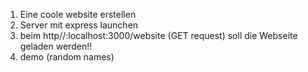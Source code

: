 1. Eine coole website erstellen
2. Server mit express launchen
3. beim http//:localhost:3000/website (GET request) soll die Webseite geladen werden!!
4. demo (random names)